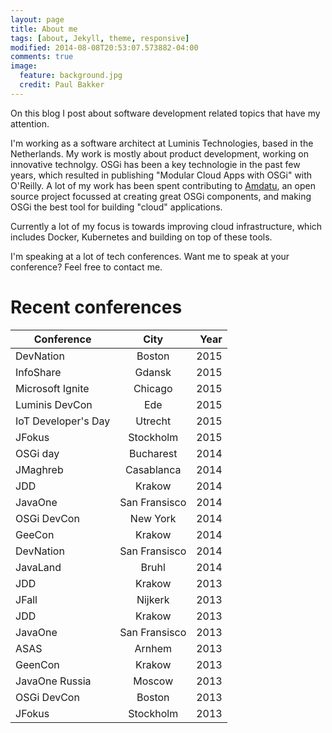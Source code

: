 ```yaml
---
layout: page
title: About me
tags: [about, Jekyll, theme, responsive]
modified: 2014-08-08T20:53:07.573882-04:00
comments: true
image:
  feature: background.jpg
  credit: Paul Bakker
---
```


On this blog I post about software development related topics that have my attention.

I'm working as a software architect at Luminis Technologies, based in the Netherlands. My work is mostly about product development, working on innovative technolgy. OSGi has been a key technologie in the past few years, which resulted in publishing "Modular Cloud Apps with OSGi" with O'Reilly. A lot of my work has been spent contributing to [Amdatu](http://amdatu.org), an open source project focussed at creating great OSGi components, and making OSGi the best tool for building "cloud" applications. 

Currently a lot of my focus is towards improving cloud infrastructure, which includes Docker, Kubernetes and building on top of these tools.

I'm speaking at a lot of tech conferences. Want me to speak at your conference? Feel free to contact me.

Recent conferences
==

| Conference        | City           | Year  |
| ------------- |:-------------:| -----:|
| DevNation       | Boston | 2015 |
| InfoShare       | Gdansk | 2015 |
| Microsoft Ignite       | Chicago | 2015 |
| Luminis DevCon       | Ede | 2015 |
| IoT Developer's Day       | Utrecht | 2015 |
| JFokus       | Stockholm | 2015 |
| OSGi day       | Bucharest | 2014 |
| JMaghreb       | Casablanca | 2014 |
| JDD       | Krakow | 2014 |
| JavaOne       | San Fransisco | 2014 |
| OSGi DevCon       | New York | 2014 |
| GeeCon      | Krakow | 2014 |
| DevNation      | San Fransisco | 2014 |
| JavaLand      | Bruhl | 2014 |
| JDD      | Krakow | 2013 |
| JFall      | Nijkerk | 2013 |
| JDD      | Krakow | 2013 |
| JavaOne      | San Fransisco | 2013 |
| ASAS      | Arnhem | 2013 |
| GeenCon      | Krakow | 2013 |
| JavaOne Russia      | Moscow | 2013 |
| OSGi DevCon      | Boston | 2013 |
| JFokus      | Stockholm | 2013 |